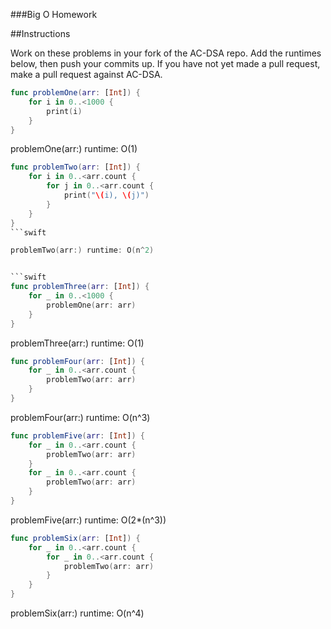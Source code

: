 ###Big O Homework

##Instructions

Work on these problems in your fork of the AC-DSA repo.  Add the runtimes below, then push your commits up.  If you have not yet made a pull request, make a pull request against AC-DSA.

```swift
func problemOne(arr: [Int]) {
    for i in 0..<1000 {
        print(i)
    }
}
```

problemOne(arr:) runtime: O(1)


```swift
func problemTwo(arr: [Int]) {
    for i in 0..<arr.count {
        for j in 0..<arr.count {
            print("\(i), \(j)")
        }
    }
}
```swift

problemTwo(arr:) runtime: O(n^2)


```swift
func problemThree(arr: [Int]) {
    for _ in 0..<1000 {
        problemOne(arr: arr)
    }
}
```

problemThree(arr:) runtime: O(1)


```swift
func problemFour(arr: [Int]) {
    for _ in 0..<arr.count {
        problemTwo(arr: arr)
    }
}
```

problemFour(arr:) runtime: O(n^3)


```swift
func problemFive(arr: [Int]) {
    for _ in 0..<arr.count {
        problemTwo(arr: arr)
    }
    for _ in 0..<arr.count {
        problemTwo(arr: arr)
    }
}
```

problemFive(arr:) runtime: O(2*(n^3))


```swift
func problemSix(arr: [Int]) {
    for _ in 0..<arr.count {
        for _ in 0..<arr.count {
            problemTwo(arr: arr)
        }
    }
}
```

problemSix(arr:) runtime: O(n^4)
